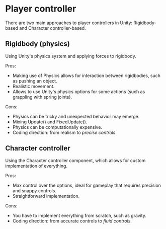 # Player controller

There are two main approaches to player controllers in Unity: Rigidbody-based and Character controller-based.


## Rigidbody (physics)

Using Unity's physics system and applying forces to rigidbody.

Pros:
- Making use of Physics allows for interaction between rigidbodies, such as pushing an object.
- Realistic movement.
- Allows to use Unity's physics options for some actions (such as grappling with spring joints). 

Cons:
- Physics can be tricky and unexpected behavior may emerge.
- Mixing Update() and FixedUpdate().
- Physics can be computationally expensive.
- Coding direction: from realism to *precise controls*.


## Character controller

Using the Character controller component, which allows for custom implementation of everything.

Pros:
- Max control over the options, ideal for gameplay that requires precision and snappy controls.
- Straightforward implementation.

Cons:
- You have to implement everything from scratch, such as gravity.
- Coding direction: from accurate controls to *fluid controls*.
